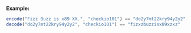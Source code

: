 **Example:**

```javascript
encode("Fizz Buzz is x89 XX.", "checkio101") == "do2y7mt22kry94y2y2"
decode("do2y7mt22kry94y2y2", "checkio101") == "fizxzbuzzisx89xzxz"
```